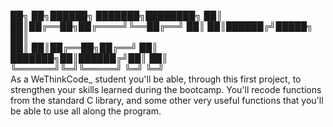 ██╗     ██╗██████╗ ███████╗████████╗ 
██║     ██║██╔══██╗██╔════╝╚══██╔══╝
██║     ██║██████╔╝█████╗     ██║   
██║     ██║██╔══██╗██╔══╝     ██║   
███████╗██║██████╔╝██║        ██║   
╚══════╝╚═╝╚═════╝ ╚═╝        ╚═╝                                    
As a WeThinkCode_ student you'll be able, through this first project, 
to strengthen your skills learned during the bootcamp.
You'll recode functions from the standard C library, 
and some other very useful functions that you'll be able to use all along the program.
